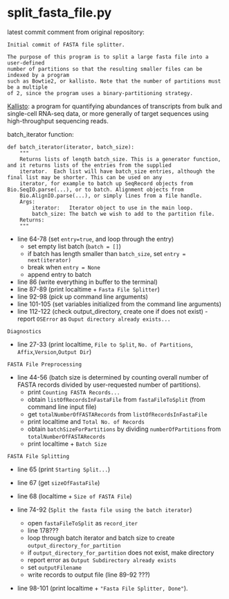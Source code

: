 # split_fasta_file.py

latest commit comment from original repository:
```
Initial commit of FASTA file splitter.

The purpose of this program is to split a large fasta file into a user-defined 
number of partitions so that the resulting smaller files can be indexed by a program 
such as Bowtie2, or kallisto. Note that the number of partitions must be a multiple 
of 2, since the program uses a binary-partitioning strategy.
```

[Kallisto](https://pachterlab.github.io/kallisto/about): a program for quantifying abundances of transcripts from bulk and single-cell RNA-seq data,
or more generally of target sequences using high-throughput sequencing reads.

batch_iterator function:
```
def batch_iterator(iterator, batch_size):
    """
    Returns lists of length batch_size. This is a generator function, and it returns lists of the entries from the supplied
    iterator.  Each list will have batch_size entries, although the final list may be shorter. This can be used on any
    iterator, for example to batch up SeqRecord objects from Bio.SeqIO.parse(...), or to batch. Alignment objects from
    Bio.AlignIO.parse(...), or simply lines from a file handle.
    Args:
        iterator:   Iterator object to use in the main loop.
        batch_size: The batch we wish to add to the partition file.
    Returns:
    """
```

- line 64-78 (set `entry=true`, and loop through the entry)
    - set empty list batch (`batch = []`)
    - if batch has length smaller than `batch_size`, set `entry = next(iterator)`
    - break when `entry = None`
    - append entry to batch
- line 86 (write everything in buffer to the terminal)
- line 87-89 (print localtime + `Fasta File Splitter`)
- line 92-98 (pick up command line arguments)
- line 101-105 (set variables initialized from the command line arguments)
- line 112-122 (check output_directory, create one if does not exist)
       - report `OSError` as `Ouput directory already exists...`
       
```Diagnostics```
- line 27-33 (print localtime, `File to Split`, `No. of Partitions`, `Affix`,`Version`,`Output Dir`)

```FASTA File Preprocessing```
- line 44-56 (batch size is determined by counting overall number of FASTA records
divided by user-requested number of partitions).
    - print `Counting FASTA Records...`
    - obtain `listOfRecordsInFastaFile` from `fastaFileToSplit` (from command line input file)
    - get `totalNumberOfFASTARecords` from `listOfRecordsInFastaFile`
    - print localtime and `Total No. of Records`
    - obtain `batchSizeForPartitions` by dividing `numberOfPartitions` from `totalNumberOfFASTARecords`
    - print localtime + `Batch Size`

```FASTA File Splitting```
- line 65 (print `Starting Split...`)
- line 67 (get `sizeOfFastaFile`)
- line 68 (localtime + `Size of FASTA File`)

- line 74-92 (`Split the fasta file using the batch iterator`)
    - open `fastaFileToSplit` as `record_iter`
    - line 178???
    - loop through batch iterator and batch size to create `output_directory_for_partition`
    - if `output_directory_for_partition` does not exist, make directory
    - report error as `Output Subdirectory already exists`
    - set `outputFilename`
    - write records to output file (line 89-92 ???)
       
- line 98-101 (print localtime + `"Fasta File Splitter, Done"`).
       
      
